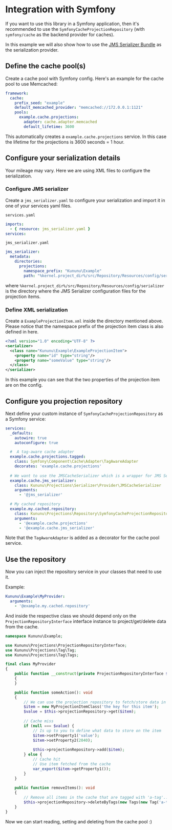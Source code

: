 # Integration with Symfony

If you want to use this library in a Symfony application, then it's recommended to use the `SymfonyCacheProjectionRepository` (with `symfony/cache` as the backend provider for caches).

In this example we will also show how to use the [JMS Serializer Bundle](https://github.com/schmittjoh/JMSSerializerBundle) as the serialization provider.

## Define the cache pool(s)

Create a cache pool with Symfony config. Here's an example for the cache pool to use Memcached:

```yaml
framework:
  cache:
    prefix_seed: "example"
    default_memcached_provider: "memcached://172.0.0.1:1121"
    pools:
      example.cache.projections:
        adapter: cache.adapter.memcached
        default_lifetime: 3600
```

This automatically creates a `example.cache.projections` service. In this case the lifetime for the projections is 3600 seconds = 1 hour.

## Configure your serialization details

Your mileage may vary. Here we are using XML files to configure the serialization.

### Configure JMS serializer

Create a `jms_serializer.yaml` to configure your serialization and import it in one of your services yaml files.

`services.yaml`

```yaml
imports:
  - { resource: jms_serializer.yaml }
services:  
```

`jms_serializer.yaml`
```yaml
jms_serializer:
  metadata:
    directories:
      projections:
        namespace_prefix: "Kununu\Example"
        path: "%kernel.project_dir%/src/Repository/Resources/config/serializer"
```

where `%kernel.project_dir%/src/Repository/Resources/config/serializer` is the directory where the JMS Serializer configuration files for the projection items.

### Define XML serialization

Create a `ExampleProjectionItem.xml` inside the directory mentioned above. Please notice that the namespace prefix of the projection item class is also defined in here.

```xml
<?xml version="1.0" encoding="UTF-8" ?>
<serializer>
  <class name="Kununu\Example\ExampleProjectionItem">
    <property name="id" type="string"/>
    <property name="someValue" type="string"/>
  </class>
</serializer>
```

In this example you can see that the two properties of the projection item are on the config.

## Configure you projection repository

Next define your custom instance of `SymfonyCacheProjectionRepository` as a Symfony service:

```yaml
services:
  _defaults:
    autowire: true
    autoconfigure: true

  #  A tag-aware cache adapter
  example.cache.projections.tagged:
    class: Symfony\Component\Cache\Adapter\TagAwareAdapter
    decorates: 'example.cache.projections'
    
  # We want to use the JMSCacheSerializer which is a wrapper for JMS Serializer
  example.cache.jms_serializer:
    class: Kununu\Projections\Serializer\Provider\JMSCacheSerializer
    arguments:
      - '@jms_serializer'

  # My cached repository
  example.my.cached.repository:
    class: Kununu\Projections\Repository\SymfonyCacheProjectionRepository
    arguments:
      - '@example.cache.projections'
      - '@example.cache.jms_serializer'
```

Note that the `TagAwareAdapter` is added as a decorator for the cache pool service.

## Use the repository

Now you can inject the repository service in your classes that need to use it.

Example:

```yaml
Kununu\Example\MyProvider:
  arguments:
    - '@example.my.cached.repository'
```

And inside the respective class we should depend only on the `ProjectionRepositoryInterface` interface instance to project/get/delete data from the cache.

```php
namespace Kununu\Example;

use Kununu\Projections\ProjectionRepositoryInterface;
use Kununu\Projections\Tag\Tag;
use Kununu\Projections\Tag\Tags;

final class MyProvider
{
    public function __construct(private ProjectionRepositoryInterface $projectionRepository)
    {
    }

	public function someAction(): void
	{
		// We can use the projection repository to fetch/store data in the cache
		$item = new MyProjectionItemClass('the key for this item');
		$value = $this->projectionRepository->get($item);
		
		// Cache miss
		if (null === $value) {
		    // Is up to you to define what data to store on the item
            $item->setProperty1('value');
            $item->setProperty2(2040);
            
            $this->projectionRepository->add($item);
	    } else {
	        // Cache hit
	        // Use item fetched from the cache
	        var_export($item->getProperty1());
	    }
	}
	
	public function removeItems(): void
	{
	    // Remove all items in the cache that are tagged with 'a-tag'...
	    $this->projectionRepository->deleteByTags(new Tags(new Tag('a-tag')));
	}
}
```

Now we can start reading, setting and deleting from the cache pool :)
